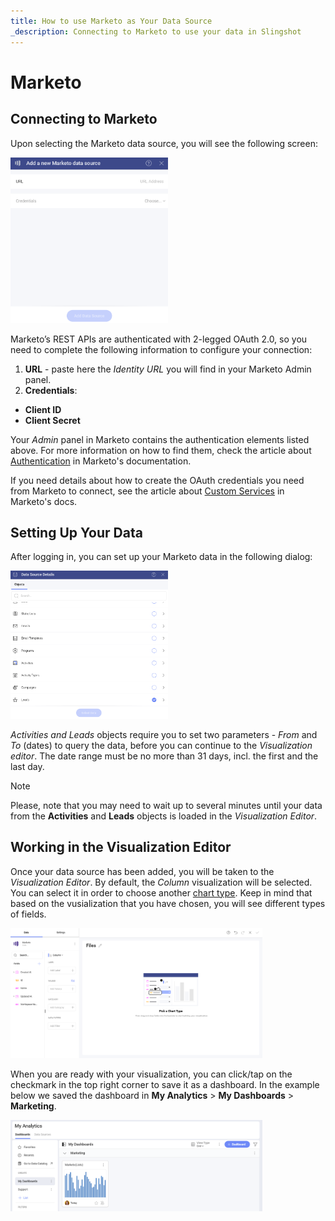 ```yaml
---
title: How to use Marketo as Your Data Source
_description: Connecting to Marketo to use your data in Slingshot
---
```


# Marketo 

## Connecting to Marketo 

Upon selecting the Marketo data source, you will see the following screen:

<img src="images/add-marketo-as-data-source.png" alt="Data source connection configuring screen" class="responsive-img" width="50%"/>

Marketo’s REST APIs are authenticated with 2-legged OAuth 2.0, so you need to complete the following information to configure your connection:

1. **URL** - paste here the *Identity URL* you will find in your Marketo Admin panel. 
2. **Credentials**:
- **Client ID** 
-  **Client Secret**

Your *Admin* panel in Marketo contains the authentication elements listed above. For more information on how to find them, check the article about [Authentication](https://developers.marketo.com/rest-api/authentication/) in Marketo's documentation. 

If you need details about how to create the OAuth credentials you need from Marketo to connect, see the article about [Custom Services](https://developers.marketo.com/rest-api/custom-services/?_fsi=oP2ZRHsM) in Marketo's docs. 

## Setting Up Your Data

After logging in, you can set up your Marketo data in the following dialog:

<img src="images/marketo-objects.png" alt="A list with objects" class="responsive-img" width="50%"/>

**Activities* and *Leads** objects require you to set two parameters - *From* and *To* (dates) to query the data, before you can continue to the *Visualization editor*. The date range must be no more than 31 days, incl. the first and the last day. 

> [!NOTE]
> Please, note that you may need to wait up to several minutes until your data from the **Activities** and **Leads** objects is loaded in the *Visualization Editor*.  

## Working in the Visualization Editor

Once your data source has been added, you will be taken to the *Visualization Editor*. By default, the *Column* visualization will be selected. You can select it in order to choose another [chart type](https://www.slingshotapp.io/en/help/docs/analytics/visualization-tutorials/overview). Keep in mind that based on the vusialization that you have chosen, you will see different types of fields.

<img src="images/marketo-visualization-editor.png" alt="Using data from Marketo in the visualization editor" class="responsive-img" width="80%"/>

When you are ready with your visualization, you can click/tap on the checkmark in the top right corner to save it as a dashboard. In the example below we saved the dashboard in **My Analytics** > **My Dashboards** > **Marketing**.

<img src="images/marketo-my-analytics.png" alt="A Marketo dashboard in My Analytics" class="responsive-img" width="80%"/>
